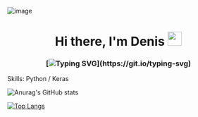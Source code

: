 ![image](https://user-images.githubusercontent.com/25536017/159154680-118d8e62-8d62-42fa-b9eb-8932b6e6a928.png)


<h1 align="center">Hi there, I'm Denis</a> 
<img src="https://github.com/blackcater/blackcater/raw/main/images/Hi.gif" height="32"/></h1>
<h3 align="center">
  
  [![Typing SVG](https://readme-typing-svg.herokuapp.com?color=F7F7F7&center=true&vCenter=true&multiline=true&lines=Machine+Learning+engineer+from+Russia+;Welcome+to+my+profile!)](https://git.io/typing-svg)
  
</h3>


Skills: Python / Keras


![Anurag's GitHub stats](https://github-readme-stats.vercel.app/api?username=dkurbatovv&show_icons=true&theme=radical)



[![Top Langs](https://github-readme-stats.vercel.app/api/top-langs/?username=dkurbatovv&layout=compact)](https://github.com/dkurbatovv/github-readme-stats)
